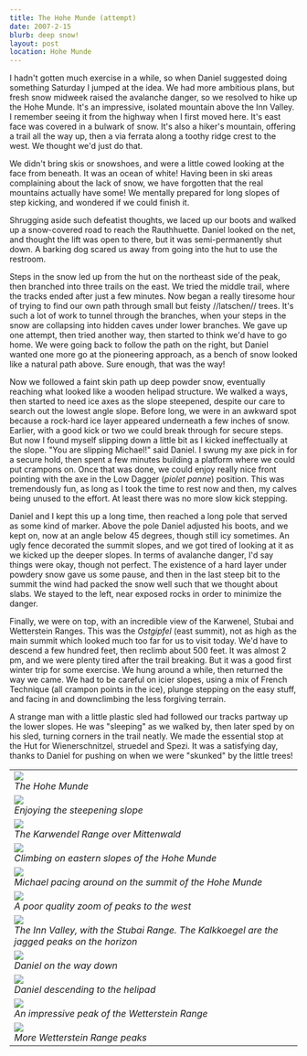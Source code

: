 ```yaml
---
title: The Hohe Munde (attempt)
date: 2007-2-15
blurb: deep snow!
layout: post
location: Hohe Munde
---
```



I hadn't gotten much exercise in a while, so when Daniel suggested doing something Saturday I jumped at the idea. We had more ambitious plans, but fresh snow midweek raised the avalanche danger, so we resolved to hike up the Hohe Munde. It's an impressive, isolated mountain above the Inn Valley. I remember seeing it from the highway when I first moved here. It's east face was covered in a bulwark of snow. It's also a hiker's mountain, offering a trail all the way up, then a via ferrata along a toothy ridge crest to the west. We thought we'd just do that.


We didn't bring skis or snowshoes, and were a little cowed looking at the face from beneath. It was an ocean of white! Having been in ski areas complaining about the lack of snow, we have forgotten that the real mountains actually have some! We mentally prepared for long slopes of step kicking, and wondered if we could finish it.


Shrugging aside such defeatist thoughts, we laced up our boots and walked up a snow-covered road to reach the Rauthhuette. Daniel looked on the net, and thought the lift was open to there, but it was semi-permanently shut down. A barking dog scared us away from going into the hut to use the restroom.


Steps in the snow led up from the hut on the northeast side of the peak, then branched into three trails on the east. We tried the middle trail, where the tracks ended after just a few minutes. Now began a really tiresome hour of trying to find our own path through small but feisty //latschen// trees. It's such a lot of work to tunnel through the branches, when your steps in the snow are collapsing into hidden caves under lower branches. We gave up one attempt, then tried another way, then started to think we'd have to go home. We were going back to follow the path on the right, but Daniel wanted one more go at the pioneering approach, as a bench of snow looked like a natural path above. Sure enough, that was the way!


Now we followed a faint skin path up deep powder snow, eventually reaching what looked like a wooden helipad structure. We walked a ways, then started to need ice axes as the slope steepened, despite our care to search out the lowest angle slope. Before long, we were in an awkward spot because a rock-hard ice layer appeared underneath a few inches of snow. Earlier, with a good kick or two we could break through for secure steps. But now I found myself slipping down a little bit as I kicked ineffectually at the slope. "You are slipping Michael!" said Daniel. I swung my axe pick in for a secure hold, then spent a few minutes building a platform where we could put crampons on. Once that was done, we could enjoy really nice front pointing with the axe in the Low Dagger (<i>piolet panne</i>) position. This was tremendously fun, as long as I took the time to rest now and then, my calves being unused to the effort. At least there was no more slow kick stepping.


Daniel and I kept this up a long time, then reached a long pole that served as some kind of marker. Above the pole Daniel adjusted his boots, and we kept on, now at an angle below 45 degrees, though still icy sometimes. An ugly fence decorated the summit slopes, and we got tired of looking at it as we kicked up the deeper slopes. In terms of avalanche danger, I'd say things were okay, though not perfect. The existence of a hard layer under powdery snow gave us some pause, and then in the last steep bit to the summit the wind had packed the snow well such that we thought about slabs. We stayed to the left, near exposed rocks in order to minimize the danger.


Finally, we were on top, with an incredible view of the Karwenel, Stubai and Wetterstein Ranges. This was the <i>Ostgipfel</i> (east summit), not as high as the main summit which looked much too far for us to visit today. We'd have to descend a few hundred feet, then reclimb about 500 feet. It was almost 2 pm, and we were plenty tired after the trail breaking. But it was a good first winter trip for some exercise. We hung around a while, then returned the way we came. We had to be careful on icier slopes, using a mix of French Technique (all crampon points in the ice), plunge stepping on the easy stuff, and facing in and downclimbing the less forgiving terrain.


A strange man with a little plastic sled had followed our tracks partway up the lower slopes. He was "sleeping" as we walked by, then later sped by on his sled, turning corners in the trail neatly. We made the essential stop at the Hut for Wienerschnitzel, struedel and Spezi. It was a satisfying day, thanks to Daniel for pushing on when we were "skunked" by the little trees!




<table>
<tr><td>
<a href="images/articles/trips/2007/viewup.jpg"><img src="images/articles/trips/2007/viewup.jpg"></a><br>
<i>The Hohe Munde</i>
</td></tr>
<tr><td>
<a href="images/articles/trips/2007/summitslopes.jpg"><img src="images/articles/trips/2007/summitslopes.jpg"></a><br>
<i>Enjoying the steepening slope</i>
</td></tr>
<tr><td>
<a href="images/articles/trips/2007/karwendelpeaks.jpg"><img src="images/articles/trips/2007/karwendelpeaks.jpg"></a><br>
<i>The Karwendel Range over Mittenwald</i>
</td></tr>
<tr><td>
<a href="images/articles/trips/2007/upperslopes.jpg"><img src="images/articles/trips/2007/upperslopes.jpg"></a><br>
<i>Climbing on eastern slopes of the Hohe Munde</i>
</td></tr>
<tr><td>
<a href="images/articles/trips/2007/hohemundes.jpg"><img src="images/articles/trips/2007/hohemundes.jpg"></a><br>
<i>Michael pacing around on the summit of the Hohe Munde</i>
</td></tr>
<tr><td>
<a href="images/articles/trips/2007/zoomtowest.jpg"><img src="images/articles/trips/2007/zoomtowest.jpg"></a><br>
<i>A poor quality zoom of peaks to the west</i>
</td></tr>
<tr><td>
<a href="images/articles/trips/2007/stubairange.jpg"><img src="images/articles/trips/2007/stubairange.jpg"></a><br>
<i>The Inn Valley, with the Stubai Range. The Kalkkoegel are the jagged peaks on the horizon</i>
</td></tr>
<tr><td>
<a href="images/articles/trips/2007/danielonclimb.jpg"><img src="images/articles/trips/2007/danielonclimb.jpg"></a><br>
<i>Daniel on the way down</i>
</td></tr>
<tr><td>
<a href="images/articles/trips/2007/danieldescent.jpg"><img src="images/articles/trips/2007/danieldescent.jpg"></a><br>
<i>Daniel descending to the helipad</i>
</td></tr>
<tr><td>
<a href="images/articles/trips/2007/wetterpeak.jpg"><img src="images/articles/trips/2007/wetterpeak.jpg"></a><br>
<i>An impressive peak of the Wetterstein Range</i>
</td></tr>
<tr><td>
<a href="images/articles/trips/2007/wetterpeak2.jpg"><img src="images/articles/trips/2007/wetterpeak2.jpg"></a><br>
<i>More Wetterstein Range peaks</i>
</td></tr>
</table>
